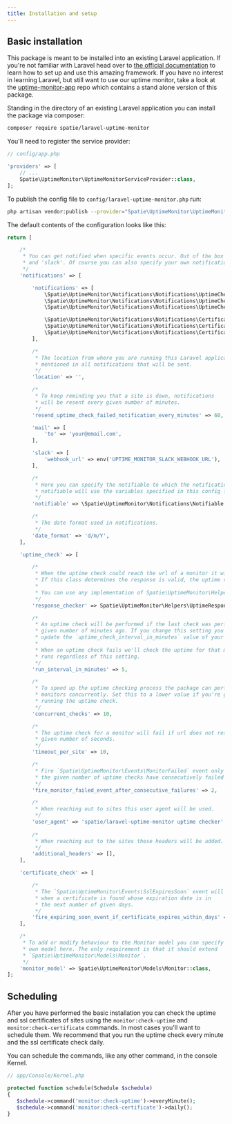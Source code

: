 ```yaml
---
title: Installation and setup
---
```


## Basic installation

This package is meant to be installed into an existing Laravel application. If you're not familiar with Laravel head over to [the official documentation](https://laravel.com/docs) to learn how to set up and use this amazing framework. If you have no interest in learning Laravel, but still want to use our uptime monitor, take a look at the [uptime-monitor-app](https://github.com/spatie/uptime-monitor-app) repo which contains a stand alone version of this package.
  
Standing in the directory of an existing Laravel application you can install the package via composer:

``` bash
composer require spatie/laravel-uptime-monitor
```

You'll need to register the service provider:

```php
// config/app.php

'providers' => [
    // ...
    Spatie\UptimeMonitor\UptimeMonitorServiceProvider::class,
];
```

To publish the config file to `config/laravel-uptime-monitor.php` run:

``` bash
php artisan vendor:publish --provider="Spatie\UptimeMonitor\UptimeMonitorServiceProvider"
```

The default contents of the configuration looks like this:

```php
return [

    /*
     * You can get notified when specific events occur. Out of the box you can use 'mail'
     * and 'slack'. Of course you can also specify your own notification classes.
     */
    'notifications' => [

        'notifications' => [
            \Spatie\UptimeMonitor\Notifications\Notifications\UptimeCheckFailed::class => ['slack'],
            \Spatie\UptimeMonitor\Notifications\Notifications\UptimeCheckRecovered::class => ['slack'],
            \Spatie\UptimeMonitor\Notifications\Notifications\UptimeCheckSucceeded::class => [],

            \Spatie\UptimeMonitor\Notifications\Notifications\CertificateCheckFailed::class => ['slack'],
            \Spatie\UptimeMonitor\Notifications\Notifications\CertificateExpiresSoon::class => ['slack'],
            \Spatie\UptimeMonitor\Notifications\Notifications\CertificateCheckSucceeded::class => [],
        ],

        /*
         * The location from where you are running this Laravel application. This location will be
         * mentioned in all notifications that will be sent.
         */
        'location' => '',

        /*
         * To keep reminding you that a site is down, notifications
         * will be resent every given number of minutes.
         */
        'resend_uptime_check_failed_notification_every_minutes' => 60,

        'mail' => [
            'to' => 'your@email.com',
        ],

        'slack' => [
            'webhook_url' => env('UPTIME_MONITOR_SLACK_WEBHOOK_URL'),
        ],

        /*
         * Here you can specify the notifiable to which the notifications should be sent. The default
         * notifiable will use the variables specified in this config file.
         */
        'notifiable' => \Spatie\UptimeMonitor\Notifications\Notifiable::class,

        /*
         * The date format used in notifications.
         */
        'date_format' => 'd/m/Y',
    ],

    'uptime_check' => [

        /*
         * When the uptime check could reach the url of a monitor it will pass the response to this class
         * If this class determines the response is valid, the uptime check will be regarded as succeeded.
         *
         * You can use any implementation of Spatie\UptimeMonitor\Helpers\UptimeResponseCheckers\UptimeResponseChecker here.
         */
        'response_checker' => Spatie\UptimeMonitor\Helpers\UptimeResponseCheckers\LookForStringChecker::class,

        /*
         * An uptime check will be performed if the last check was performed more than the
         * given number of minutes ago. If you change this setting you have to manually
         * update the `uptime_check_interval_in_minutes` value of your existing monitors.
         *
         * When an uptime check fails we'll check the uptime for that montitor every time `monitor:check-uptime`
         * runs regardless of this setting.
         */
        'run_interval_in_minutes' => 5,

        /*
         * To speed up the uptime checking process the package can perform the uptime check of several
         * monitors concurrently. Set this to a lower value if you're getting weird errors
         * running the uptime check.
         */
        'concurrent_checks' => 10,

        /*
         * The uptime check for a monitor will fail if url does not respond after the
         * given number of seconds.
         */
        'timeout_per_site' => 10,

        /*
         * Fire `Spatie\UptimeMonitor\Events\MonitorFailed` event only after
         * the given number of uptime checks have consecutively failed for a monitor.
         */
        'fire_monitor_failed_event_after_consecutive_failures' => 2,

        /*
         * When reaching out to sites this user agent will be used.
         */
        'user_agent' => 'spatie/laravel-uptime-monitor uptime checker',
        
        /*
         * When reaching out to the sites these headers will be added.
         */
        'additional_headers' => [],        
    ],

    'certificate_check' => [

        /*
         * The `Spatie\UptimeMonitor\Events\SslExpiresSoon` event will fire
         * when a certificate is found whose expiration date is in
         * the next number of given days.
         */
        'fire_expiring_soon_event_if_certificate_expires_within_days' => 10,
    ],

    /*
     * To add or modify behaviour to the Monitor model you can specify your
     * own model here. The only requirement is that it should extend
     * `Spatie\UptimeMonitor\Models\Monitor`.
     */
    'monitor_model' => Spatie\UptimeMonitor\Models\Monitor::class,
];
```

## Scheduling

After you have performed the basic installation you can check the uptime and ssl certificates of sites using the `monitor:check-uptime` and `monitor:check-certificate` commands. In most cases you'll want to schedule them. We recommend that you run the uptime check every minute and the ssl certificate check daily. 

You can schedule the commands, like any other command, in the console Kernel.

```php
// app/Console/Kernel.php

protected function schedule(Schedule $schedule)
{
   $schedule->command('monitor:check-uptime')->everyMinute();
   $schedule->command('monitor:check-certificate')->daily();
}
```
